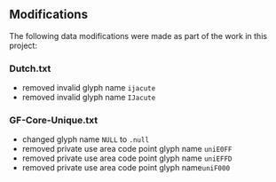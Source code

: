 ## Modifications

The following data modifications were made as part of the work in this project:

### Dutch.txt

- removed invalid glyph name `ijacute`
- removed invalid glyph name `IJacute`

### GF-Core-Unique.txt

- changed glyph name `NULL` to `.null`
- removed private use area code point glyph name `uniE0FF`
- removed private use area code point glyph name `uniEFFD`
- removed private use area code point glyph name`uniF000`